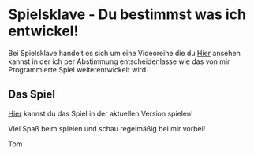 # Spielsklave - Du bestimmst was ich entwickel!

Bei Spielsklave handelt es sich um eine Videoreihe die du [Hier](https://www.youtube.com/playlist?list=PL1td_Fr5vMGNqmdJOfnxDPKo_nO87Rs47) ansehen kannst in der
ich per Abstimmung entscheidenlasse wie das von mir Programmierte Spiel
weiterentwickelt wird.

## Das Spiel

[Hier](https://letsgamedev.github.io/spielsklave/) kannst du das Spiel in der aktuellen Version spielen!

Viel Spaß beim spielen und schau regelmäßig bei mir vorbei!

Tom
